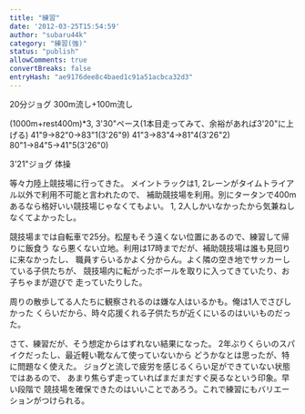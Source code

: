 ```yaml
---
title: "練習"
date: '2012-03-25T15:54:59'
author: "subaru44k"
category: "練習(強)"
status: "publish"
allowComments: true
convertBreaks: false
entryHash: "ae9176dee8c4baed1c91a51acbca32d3"
---
```

20分ジョグ
300m流し+100m流し

(1000m+rest400m)*3, 3'30"ペース(1本目走ってみて、余裕があれば3'20"に上げる)
41"9→82"0→83"1(3'26"9)
41"3→83"4→81"4(3'26"2)
80"1→84"5→41"5(3'26"0)

3'21"ジョグ
体操

等々力陸上競技場に行ってきた。
メイントラックは1, 2レーンがタイムトライアル以外で利用不可能と言われたので、
補助競技場を利用。別にタータンで400mあるなら格好いい競技場じゃなくてもよい。
1, 2人しかいなかったから気兼ねしなくてよかったし。

競技場までは自転車で25分。松屋もそう遠くない位置にあるので、練習して帰りに飯食う
なら悪くない立地。利用は17時までだが、補助競技場は誰も見回りに来なかったし、
職員すらいるかよく分からん。よく隣の空き地でサッカーしている子供たちが、
競技場内に転がったボールを取りに入ってきていたり、お子ちゃまが遊びで
走っていたりした。

周りの散歩してる人たちに観察されるのは嫌な人はいるかも。俺は1人でさびしかった
くらいだから、時々応援くれる子供たちが近くにいるのはいいものだった。

さて、練習だが、そう想定からはずれない結果になった。
2年ぶりくらいのスパイクだったし、最近軽い靴なんて使っていないから
どうかなとは思ったが、特に問題なく使えた。
ジョグと流しで疲労を感じるくらい足ができていない状態ではあるので、
あまり焦らず走っていればまだまだすぐ戻るなという印象。早い段階で
競技場を確保できたのはいいことであろう。これで練習にもバリエーションがつけられる。
